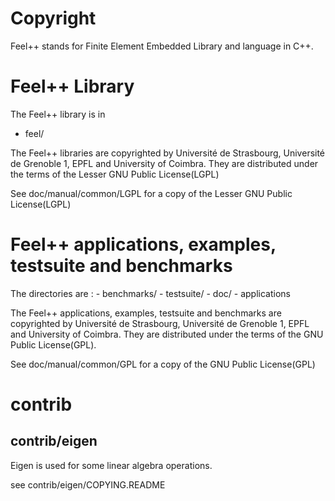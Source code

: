 Copyright
=========

Feel++ stands for Finite Element Embedded Library and language in C++.

# Feel++ Library

The Feel++ library is in
 - feel/

The Feel++ libraries are copyrighted by Université de Strasbourg, Université de
Grenoble 1, EPFL and University of Coimbra. They are distributed under the terms
of the Lesser GNU Public License(LGPL)

See doc/manual/common/LGPL for a copy of the Lesser GNU Public License(LGPL)

# Feel++ applications, examples, testsuite and benchmarks

The directories are :
    - benchmarks/
    - testsuite/
    - doc/
    - applications

The Feel++ applications, examples, testsuite and benchmarks are copyrighted by
Université de Strasbourg, Université de Grenoble 1, EPFL and University of
Coimbra.  They are distributed under the terms of the GNU Public License(GPL).

See doc/manual/common/GPL for a copy of the GNU Public License(GPL)

# contrib

## contrib/eigen

Eigen is used for some linear algebra operations.

see contrib/eigen/COPYING.README
